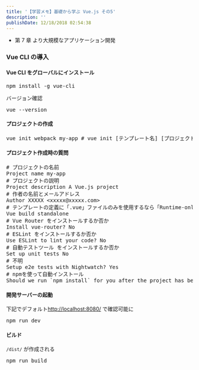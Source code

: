 ```yaml
---
title: '【学習メモ】基礎から学ぶ Vue.js その5'
description: ''
publishDate: 12/18/2018 02:54:38
---
```

<ul>
<li>第 7 章 より大規模なアプリケーション開発</li>
</ul>


<h3>Vue CLI の導入</h3>

<h4>Vue CLI をグローバルにインストール</h4>

<pre class="code lang-sh" data-lang="sh" data-unlink>npm install <span class="synSpecial">-g</span> vue-cli
</pre>


<p>バージョン確認</p>

<pre class="code lang-sh" data-lang="sh" data-unlink>vue <span class="synSpecial">--version</span>
</pre>


<h4>プロジェクトの作成</h4>

<pre class="code lang-sh" data-lang="sh" data-unlink>vue init webpack my-app <span class="synComment"># vue init [テンプレート名] [プロジェクト名]</span>
</pre>


<h4>プロジェクト作成時の質問</h4>

<pre class="code lang-sh" data-lang="sh" data-unlink><span class="synComment"># プロジェクトの名前</span>
Project name my-app
<span class="synComment"># プロジェクトの説明</span>
Project description A Vue.js project
<span class="synComment"># 作者の名前とメールアドレス</span>
Author XXXXX <span class="synStatement">&lt;</span>xxxxx@xxxxx.com<span class="synStatement">&gt;</span>
<span class="synComment"># テンプレートの定義に「.vue」ファイルのみを使用するなら「Runtime-only」を選択可能</span>
Vue build standalone
<span class="synComment"># Vue Router をインストールするか否か</span>
Install vue-router? No
<span class="synComment"># ESLint をインストールするか否か</span>
Use ESLint to lint your code? No
<span class="synComment"># 自動テストツール をインストールするか否か</span>
Set up unit tests No
<span class="synComment"># 不明</span>
Setup e2e tests with Nightwatch? Yes
<span class="synComment"># npmを使って自動インストール</span>
Should we run <span class="synSpecial">`npm install`</span> <span class="synStatement">for</span> you after the project has been created? <span class="synPreProc">(</span>recommended<span class="synPreProc">)</span> npm
</pre>


<h4>開発サーバーの起動</h4>

<p>下記でデフォルト<a href="http://localhost:8080/">http://localhost:8080/</a> で確認可能に</p>

<pre class="code lang-sh" data-lang="sh" data-unlink>npm run dev
</pre>


<h4>ビルド</h4>

<p><code>/dist/</code> が作成される</p>

<pre class="code lang-sh" data-lang="sh" data-unlink>npm run build
</pre>
